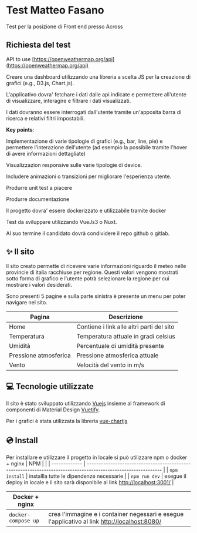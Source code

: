 # Test Matteo Fasano

Test per la posizione di Front end presso Across

## Richiesta del test

API to use [https://openweathermap.org/api](https://openweathermap.org/api)

Creare una dashboard utilizzando una libreria a scelta JS per la creazione di grafici (e.g., D3.js,
Chart.js).

L&#39;applicativo dovra&#39; fetchare i dati dalle api indicate e permettere all&#39;utente di visualizzare, interagire
e filtrare i dati visualizzati.

I dati dovranno essere interrogati dall&#39;utente tramite un&#39;apposita barra di ricerca e relativi filtri
impostabili.

**Key points**:

Implementazione di varie tipologie di grafici (e.g., bar, line, pie) e permettere l&#39;interazione dell&#39;utente
(ad esempio la possibile tramite l&#39;hover di avere informazioni dettagliate)

Visualizzazion responsive sulle varie tipologie di device.

Includere animazioni o transizioni per migliorare l&#39;esperienza utente.

Produrre unit test a piacere

Produrre documentazione

Il progetto dovra&#39; essere dockerizzato e utilizzabile tramite docker

Test da sviluppare utilizzando VueJs3 o Nuxt.

Al suo termine il candidato dovrà condividere il repo github o gitlab.

## ✨ Il sito

Il sito creato permette di ricevere varie informazioni riguardo il meteo nelle provincie di italia racchiuse per regione. Questi valori vengono mostrati sotto forma di grafico e l'utente potrà selezionare la regione per cui mostrare i valori desiderati.

Sono presenti 5 pagine e sulla parte sinistra è presente un menu per poter navigare nel sito.

| Pagina                | Descrizione                               |
| --------------------- | ----------------------------------------- |
| Home                  | Contiene i link alle altri parti del sito |
| Temperatura           | Temperatura attuale in gradi celsius      |
| Umidità               | Percentuale di umidità presente           |
| Pressione atmosferica | Pressione atmosferica attuale             |
| Vento                 | Velocità del vento in m/s                 |

## 💻 Tecnologie utilizzate

Il sito è stato sviluppato utilizzando [Vuejs](https://vuejs.org/) insieme al framework di componenti di Material Design [Vuetify](https://vuetifyjs.com/en/).

Per i grafici è stata utilizzata la libreria [vue-chartjs](https://vue-chartjs.org/)

## 💿 Install

Per installare e utilizzare il progetto in locale si può utilizzare npm o docker + nginx
| NPM | |
| ------------- | -------------------------------------------------------------------------------------------------------------- |
| `npm install` | installla tutte le dipendenze necessarie |
| `npm run dev` | esegue il deploy in locale e il sito sarà disponibile al link [http://localhost:3001/](http://localhost:3001/) |

| Docker + nginx      |                                                                                                                         |
| ------------------- | ----------------------------------------------------------------------------------------------------------------------- |
| `docker-compose up` | crea l'immagine e i container negessari e esegue l'applicativo al link [http://localhost:8080/](http://localhost:8080/) |
